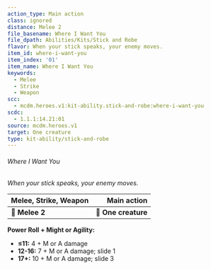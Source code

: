 ```yaml
---
action_type: Main action
class: ignored
distance: Melee 2
file_basename: Where I Want You
file_dpath: Abilities/Kits/Stick and Robe
flavor: When your stick speaks, your enemy moves.
item_id: where-i-want-you
item_index: '01'
item_name: Where I Want You
keywords:
  - Melee
  - Strike
  - Weapon
scc:
  - mcdm.heroes.v1:kit-ability.stick-and-robe:where-i-want-you
scdc:
  - 1.1.1:14.21:01
source: mcdm.heroes.v1
target: One creature
type: kit-ability/stick-and-robe
---
```


###### Where I Want You

*When your stick speaks, your enemy moves.*

| **Melee, Strike, Weapon** |     **Main action** |
| ------------------------- | ------------------: |
| **📏 Melee 2**            | **🎯 One creature** |

**Power Roll + Might or Agility:**

- **≤11:** 4 + M or A damage
- **12-16:** 7 + M or A damage; slide 1
- **17+:** 10 + M or A damage; slide 3
